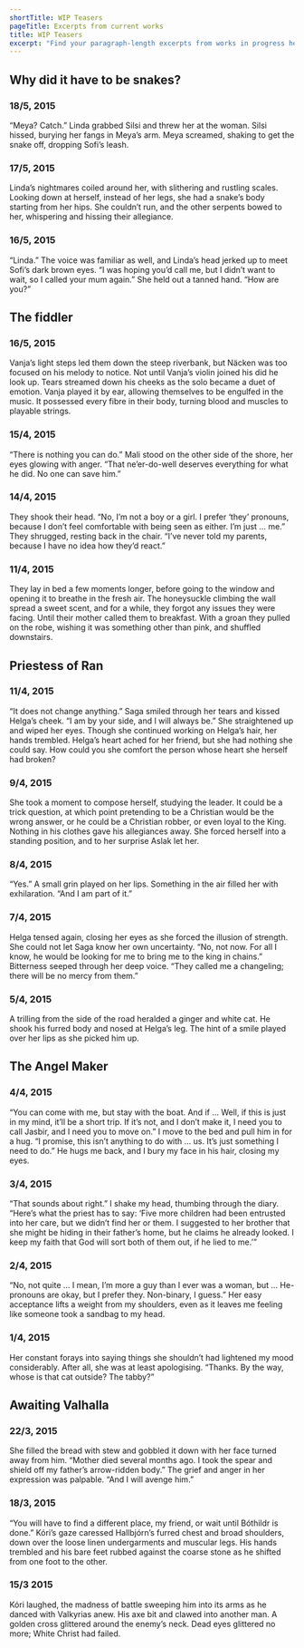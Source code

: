 ```yaml
---
shortTitle: WIP Teasers
pageTitle: Excerpts from current works
title: WIP Teasers
excerpt: "Find your paragraph-length excerpts from works in progress here, and get a feel for my style, both themes and subject matter. The date gives a nice range."
---
```


## Why did it have to be snakes?

### 18/5, 2015
“Meya? Catch.” Linda grabbed Silsi and threw her at the woman. Silsi hissed, burying her fangs in Meya’s arm. Meya screamed, shaking to get the snake off, dropping Sofi’s leash.


### 17/5, 2015
Linda’s nightmares coiled around her, with slithering and rustling scales. Looking down at herself, instead of her legs, she had a snake’s body starting from her hips. She couldn’t run, and the other serpents bowed to her, whispering and hissing their allegiance.


### 16/5, 2015
“Linda.” The voice was familiar as well, and Linda’s head jerked up to meet Sofi’s dark brown eyes. “I was hoping you’d call me, but I didn’t want to wait, so I called your mum again.” She held out a tanned hand. “How are you?”

## The fiddler

### 16/5, 2015
Vanja’s light steps led them down the steep riverbank, but Näcken was too focused on his melody to notice. Not until Vanja’s violin joined his did he look up. Tears streamed down his cheeks as the solo became a duet of emotion. Vanja played it by ear, allowing themselves to be engulfed in the music. It possessed every fibre in their body, turning blood and muscles to playable strings.

### 15/4, 2015

“There is nothing you can do.” Mali stood on the other side of the shore, her eyes glowing with anger. “That ne’er-do-well deserves everything for what he did. No one can save him.”

### 14/4, 2015

They shook their head. “No, I’m not a boy or a girl. I prefer ‘they’ pronouns, because I don’t feel comfortable with being seen as either. I’m just … me.” They shrugged, resting back in the chair. “I’ve never told my parents, because I have no idea how they’d react.”

### 11/4, 2015

They lay in bed a few moments longer, before going to the window and opening it to breathe in the fresh air. The honeysuckle climbing the wall spread a sweet scent, and for a while, they forgot any issues they were facing. Until their mother called them to breakfast. With a groan they pulled on the robe, wishing it was something other than pink, and shuffled downstairs.

## Priestess of Ran
### 11/4, 2015

“It does not change anything.” Saga smiled through her tears and kissed Helga’s cheek. “I am by your side, and I will always be.” She straightened up and wiped her eyes. Though she continued working on Helga’s hair, her hands trembled. Helga’s heart ached for her friend, but she had nothing she could say. How could you she comfort the person whose heart she herself had broken?

### 9/4, 2015

She took a moment to compose herself, studying the leader. It could be a trick question, at which point pretending to be a Christian would be the wrong answer, or he could be a Christian robber, or even loyal to the King. Nothing in his clothes gave his allegiances away. She forced herself into a standing position, and to her surprise Aslak let her.

### 8/4, 2015

“Yes.” A small grin played on her lips. Something in the air filled her with exhilaration. “And I am part of it.”

### 7/4, 2015

Helga tensed again, closing her eyes as she forced the illusion of strength. She could not let Saga know her own uncertainty. “No, not now. For all I know, he would be looking for me to bring me to the king in chains.” Bitterness seeped through her deep voice. “They called me a changeling; there will be no mercy from them.”

### 5/4, 2015

A trilling from the side of the road heralded a ginger and white cat. He shook his furred body and nosed at Helga’s leg. The hint of a smile played over her lips as she picked him up.

## The Angel Maker
### 4/4, 2015

“You can come with me, but stay with the boat. And if … Well, if this is just in my mind, it’ll be a short trip. If it’s not, and I don’t make it, I need you to call Jasbir, and I need you to move on.” I move to the bed and pull him in for a hug. “I promise, this isn’t anything to do with … us. It’s just something I need to do.” He hugs me back, and I bury my face in his hair, closing my eyes.

### 3/4, 2015

“That sounds about right.” I shake my head, thumbing through the diary. “Here’s what the priest has to say: ‘Five more children had been entrusted into her care, but we didn’t find her or them. I suggested to her brother that she might be hiding in their father’s home, but he claims he already looked. I keep my faith that God will sort both of them out, if he lied to me.’”

### 2/4, 2015

“No, not quite … I mean, I’m more a guy than I ever was a woman, but … He-pronouns are okay, but I prefer they. Non-binary, I guess.” Her easy acceptance lifts a weight from my shoulders, even as it leaves me feeling like someone took a sandbag to my head.

### 1/4, 2015

Her constant forays into saying things she shouldn’t had lightened my mood considerably. After all, she was at least apologising. “Thanks. By the way, whose is that cat outside? The tabby?”


## Awaiting Valhalla
### 22/3, 2015

She filled the bread with stew and gobbled it down with her face turned away from him. “Mother died several months ago. I took the spear and shield off my father’s arrow-ridden body.” The grief and anger in her expression was palpable. “And I will avenge him.”

### 18/3, 2015

“You will have to find a different place, my friend, or wait until Bóthildr is done.” Kóri’s gaze caressed Hallbjórn’s furred chest and broad shoulders, down over the loose linen undergarments and muscular legs. His hands trembled and his bare feet rubbed against the coarse stone as he shifted from one foot to the other.

### 15/3 2015

Kóri laughed, the madness of battle sweeping him into its arms as he danced with Valkyrias anew. His axe bit and clawed into another man. A golden cross glittered around the enemy’s neck. Dead eyes glittered no more; White Christ had failed.
